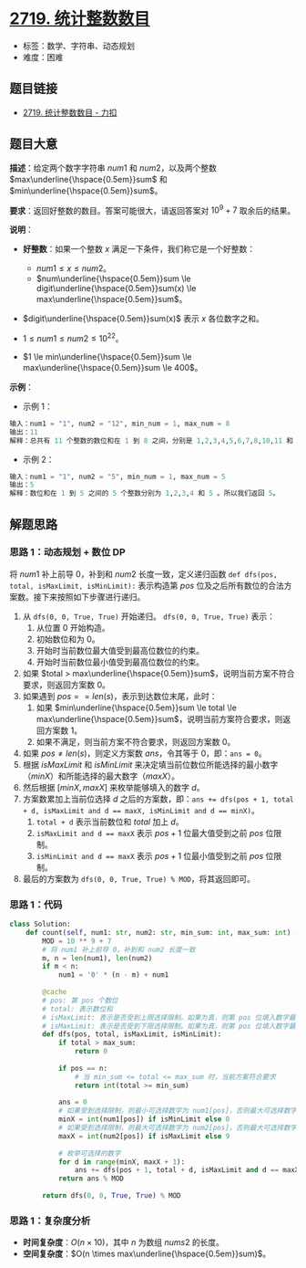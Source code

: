 # [2719. 统计整数数目](https://leetcode.cn/problems/count-of-integers/)

- 标签：数学、字符串、动态规划
- 难度：困难

## 题目链接

- [2719. 统计整数数目 - 力扣](https://leetcode.cn/problems/count-of-integers/)

## 题目大意

**描述**：给定两个数字字符串 $num1$ 和 $num2$，以及两个整数 $max\underline{\hspace{0.5em}}sum$ 和 $min\underline{\hspace{0.5em}}sum$。

**要求**：返回好整数的数目。答案可能很大，请返回答案对 $10^9 + 7$ 取余后的结果。

**说明**：

- **好整数**：如果一个整数 $x$ 满足一下条件，我们称它是一个好整数：
  - $num1 \le x \le num2$。
  - $num\underline{\hspace{0.5em}}sum \le digit\underline{\hspace{0.5em}}sum(x) \le max\underline{\hspace{0.5em}}sum$。

- $digit\underline{\hspace{0.5em}}sum(x)$ 表示 $x$ 各位数字之和。
- $1 \le num1 \le num2 \le 10^{22}$。
- $1 \le min\underline{\hspace{0.5em}}sum \le max\underline{\hspace{0.5em}}sum \le 400$。

**示例**：

- 示例 1：

```python
输入：num1 = "1", num2 = "12", min_num = 1, max_num = 8
输出：11
解释：总共有 11 个整数的数位和在 1 到 8 之间，分别是 1,2,3,4,5,6,7,8,10,11 和 12 。所以我们返回 11。
```

- 示例 2：

```python
输入：num1 = "1", num2 = "5", min_num = 1, max_num = 5
输出：5
解释：数位和在 1 到 5 之间的 5 个整数分别为 1,2,3,4 和 5 。所以我们返回 5。
```

## 解题思路

### 思路 1：动态规划 + 数位 DP

将 $num1$ 补上前导 $0$，补到和 $num2$ 长度一致，定义递归函数 `def dfs(pos, total, isMaxLimit, isMinLimit):` 表示构造第 $pos$ 位及之后所有数位的合法方案数。接下来按照如下步骤进行递归。

1. 从 `dfs(0, 0, True, True)` 开始递归。 `dfs(0, 0, True, True)` 表示：
	1. 从位置 $0$ 开始构造。
	2. 初始数位和为 $0$。
	3. 开始时当前数位最大值受到最高位数位的约束。
	4. 开始时当前数位最小值受到最高位数位的约束。
2. 如果 $total > max\underline{\hspace{0.5em}}sum$，说明当前方案不符合要求，则返回方案数 $0$。
3. 如果遇到  $pos == len(s)$，表示到达数位末尾，此时：
	1. 如果 $min\underline{\hspace{0.5em}}sum \le total \le max\underline{\hspace{0.5em}}sum$，说明当前方案符合要求，则返回方案数 $1$。
	2. 如果不满足，则当前方案不符合要求，则返回方案数 $0$。
4. 如果 $pos \ne len(s)$，则定义方案数 $ans$，令其等于 $0$，即：`ans = 0`。
5. 根据 $isMaxLimit$ 和 $isMinLimit$ 来决定填当前位数位所能选择的最小数字（$minX$）和所能选择的最大数字（$maxX$）。
6. 然后根据 $[minX, maxX]$ 来枚举能够填入的数字 $d$。
7. 方案数累加上当前位选择 $d$ 之后的方案数，即：`ans += dfs(pos + 1, total + d, isMaxLimit and d == maxX, isMinLimit and d == minX)`。
	1. `total + d` 表示当前数位和 $total$ 加上 $d$。
	2. `isMaxLimit and d == maxX` 表示 $pos + 1$ 位最大值受到之前 $pos$ 位限制。
	3. `isMinLimit and d == maxX` 表示 $pos + 1$ 位最小值受到之前 $pos$ 位限制。
8. 最后的方案数为 `dfs(0, 0, True, True) % MOD`，将其返回即可。

### 思路 1：代码

```python
class Solution:
    def count(self, num1: str, num2: str, min_sum: int, max_sum: int) -> int:
        MOD = 10 ** 9 + 7
        # 将 num1 补上前导 0，补到和 num2 长度一致
        m, n = len(num1), len(num2)
        if m < n:
            num1 = '0' * (n - m) + num1
        
        @cache
        # pos: 第 pos 个数位
        # total: 表示数位和
        # isMaxLimit: 表示是否受到上限选择限制。如果为真，则第 pos 位填入数字最多为 s[pos]；如果为假，则最大可为 9。
        # isMaxLimit: 表示是否受到下限选择限制。如果为真，则第 pos 位填入数字最小为 s[pos]；如果为假，则最小可为 0。
        def dfs(pos, total, isMaxLimit, isMinLimit):
            if total > max_sum:
                return 0
            
            if pos == n:
                # 当 min_sum <= total <= max_sum 时，当前方案符合要求
                return int(total >= min_sum)
            
            ans = 0
            # 如果受到选择限制，则最小可选择数字为 num1[pos]，否则最大可选择数字为 0。
            minX = int(num1[pos]) if isMinLimit else 0
            # 如果受到选择限制，则最大可选择数字为 num2[pos]，否则最大可选择数字为 9。
            maxX = int(num2[pos]) if isMaxLimit else 9
            
            # 枚举可选择的数字
            for d in range(minX, maxX + 1): 
                ans += dfs(pos + 1, total + d, isMaxLimit and d == maxX, isMinLimit and d == minX)
            return ans % MOD
    
        return dfs(0, 0, True, True) % MOD
```

### 思路 1：复杂度分析

- **时间复杂度**：$O(n \times 10)$，其中 $n$ 为数组 $nums2$ 的长度。
- **空间复杂度**：$O(n \times max\underline{\hspace{0.5em}}sum)$。


